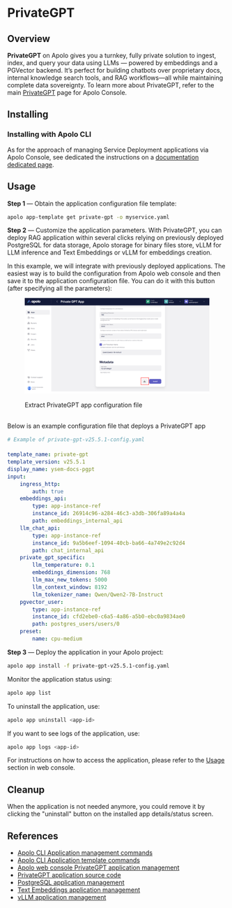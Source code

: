 # PrivateGPT

## Overview

**PrivateGPT** on Apolo gives you a turnkey, fully private solution to ingest, index, and query your data using LLMs — powered by embeddings and a PGVector backend. It’s perfect for building chatbots over proprietary docs, internal knowledge search tools, and RAG workflows—all while maintaining complete data sovereignty. To learn more about PrivateGPT, refer to the main [PrivateGPT](../../../../apolo-console/apps/installable-apps/available-apps/privategpt.md) page for Apolo Console.

## Installing

### Installing with Apolo CLI

As for the approach of managing Service Deployment applications via Apolo Console, see dedicated the instructions on a [documentation dedicated page](../../../../apolo-console/apps/installable-apps/available-apps/privategpt.md).

## Usage

**Step 1** — Obtain the application configuration file template:

```bash
apolo app-template get private-gpt -o myservice.yaml
```

**Step 2** — Customize the application parameters. With PrivateGPT, you can deploy RAG application within several clicks relying on previously deployed PostgreSQL for data storage, Apolo storage for binary files store, vLLM for LLM inference and Text Embeddings or vLLM for embeddings creation.

In this example, we will integrate with previously deployed applications. The easiest way is to build the configuration from Apolo web console and then save it to the application configuration file. You can do it with this button (after specifying all the parameters):

<figure><img src="../../../../.gitbook/assets/image (38).png" alt=""><figcaption><p>Extract PrivateGPT app configuration file</p></figcaption></figure>

\
Below is an example configuration file that deploys a PrivateGPT app

```yaml
# Example of private-gpt-v25.5.1-config.yaml

template_name: private-gpt
template_version: v25.5.1
display_name: ysem-docs-pgpt
input:
    ingress_http:
        auth: true
    embeddings_api:
        type: app-instance-ref
        instance_id: 26914c96-a284-46c3-a3db-306fa89a4a4a
        path: embeddings_internal_api
    llm_chat_api:
        type: app-instance-ref
        instance_id: 9a5b6eef-1094-40cb-ba66-4a749e2c92d4
        path: chat_internal_api
    private_gpt_specific:
        llm_temperature: 0.1
        embeddings_dimension: 768
        llm_max_new_tokens: 5000
        llm_context_window: 8192
        llm_tokenizer_name: Qwen/Qwen2-7B-Instruct
    pgvector_user:
        type: app-instance-ref
        instance_id: cfd2ebe0-c6a5-4a86-a5b0-ebc0a9834ae0
        path: postgres_users/users/0
    preset:
        name: cpu-medium
```

**Step 3** — Deploy the application in your Apolo project:

```bash
apolo app install -f private-gpt-v25.5.1-config.yaml
```

Monitor the application status using:

```bash
apolo app list
```

To uninstall the application, use:

```bash
apolo app uninstall <app-id>
```

If you want to see logs of the application, use:

```bash
apolo app logs <app-id>
```

For instructions on how to access the application, please refer to the [Usage](../../../../apolo-console/apps/installable-apps/available-apps/privategpt.md#usage) section in web console.

## Cleanup

When the application is not needed anymore, you could remove it by clicking the "uninstall" button on the installed app details/status screen.

## References

* [Apolo CLI Application management commands](https://app.gitbook.com/s/-MOkWy7dB5MDbkSII8iF/commands/app)
* [Apolo CLI Application template commands](https://app.gitbook.com/s/-MOkWy7dB5MDbkSII8iF/commands/app-template)
* [Apolo web console PrivateGPT application management](../../../../apolo-console/apps/installable-apps/available-apps/privategpt.md)
* [PrivateGPT application source code](https://github.com/neuro-inc/private-gpt)
* [PostgreSQL application management](../../../../apolo-console/apps/installable-apps/available-apps/postgre-sql.md)
* [Text Embeddings application management](../../../../apolo-console/apps/installable-apps/available-apps/text-embeddings-inference.md)
* [vLLM application management](../../../../apolo-console/apps/installable-apps/available-apps/llm-inference/)
